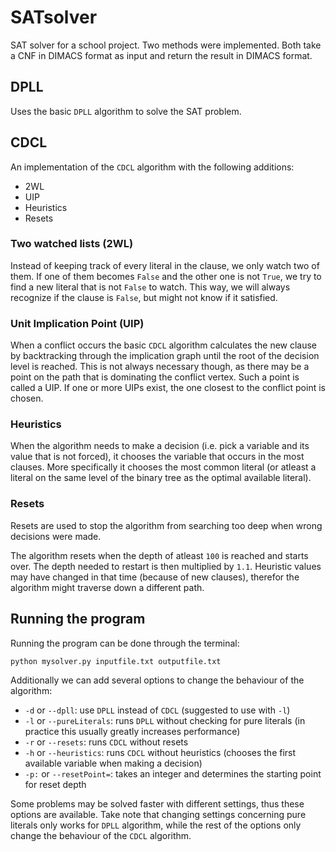 # SATsolver
SAT solver for a school project. Two methods were implemented. Both take a CNF in DIMACS format as input and return the result in DIMACS format.

## DPLL
Uses the basic `DPLL` algorithm to solve the SAT problem.

## CDCL
An implementation of the `CDCL` algorithm with the following additions:
* 2WL
* UIP
* Heuristics
* Resets

### Two watched lists (2WL)
Instead of keeping track of every literal in the clause, we only watch two of them. If one of them becomes `False` and the other one is not `True`, we try to find a new literal that is not `False` to watch. This way, we will always recognize if the clause is `False`, but might not know if it satisfied.

### Unit Implication Point (UIP)
When a conflict occurs the basic `CDCL` algorithm calculates the new clause by backtracking through the implication graph until the root of the decision level is reached. This is not always necessary though, as there may be a point on the path that is dominating the conflict vertex. Such a point is called a UIP. If one or more UIPs exist, the one closest to the conflict point is chosen.

### Heuristics
When the algorithm needs to make a decision (i.e. pick a variable and its value that is not forced), it chooses the variable that occurs in the most clauses. More specifically it chooses the most common literal (or atleast a literal on the same level of the binary tree as the optimal available literal).

### Resets
Resets are used to stop the algorithm from searching too deep when wrong decisions were made.

The algorithm resets when the depth of atleast `100` is reached and starts over. The depth needed to restart is then multiplied by `1.1`. Heuristic values may have changed in that time (because of new clauses), therefor the algorithm might traverse down a different path.

## Running the program
Running the program can be done through the terminal:

`python mysolver.py inputfile.txt outputfile.txt`

Additionally we can add several options to change the behaviour of the algorithm:
* `-d` or `--dpll`: use `DPLL` instead of `CDCL` (suggested to use with `-l`)
* `-l` or `--pureLiterals`: runs `DPLL` without checking for pure literals (in practice this usually greatly increases performance)
* `-r` or `--resets`: runs `CDCL` without resets
* `-h` or `--heuristics`: runs `CDCL` without heuristics (chooses the first available variable when making a decision)
* `-p:` or `--resetPoint=`: takes an integer and determines the starting point for reset depth

Some problems may be solved faster with different settings, thus these options are available. Take note that changing settings concerning pure literals only works for `DPLL` algorithm, while the rest of the options only change the behaviour of the `CDCL` algorithm.
